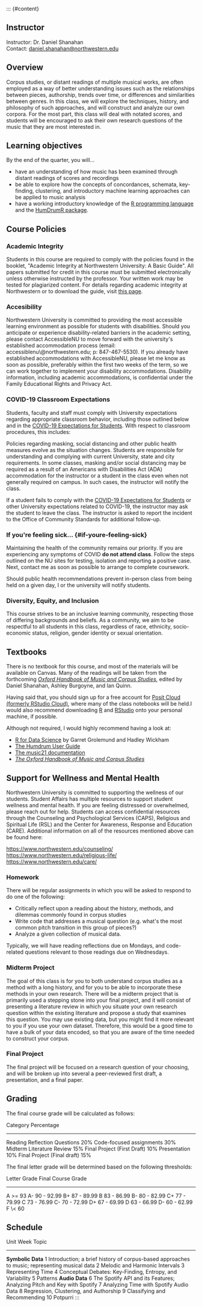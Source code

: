 ::: {#content}
## Instructor

Instructor: Dr. Daniel Shanahan\
Contact: <daniel.shanahan@northwestern.edu>

## Overview

Corpus studies, or distant readings of multiple musical works, are often
employed as a way of better understanding issues such as the
relationships between pieces, authorship, trends over time, or
differences and similarities between genres. In this class, we will
explore the techniques, history, and philosophy of such approaches, and
will construct and analyze our own corpora. For the most part, this
class will deal with notated scores, and students will be encouraged to
ask their own research questions of the music that they are most
interested in.

## Learning objectives

By the end of the quarter, you will\...

-   have an understanding of how music has been examined through distant
    readings of scores and recordings
-   be able to explore how the concepts of concordances, schemata,
    key-finding, clustering, and introductory machine learning
    approaches can be applied to music analysis
-   have a working introductory knowledge of the [R programming
    language](https://www.r-project.org/about.html) and the [HumDrumR
    package](https://github.com/Computational-Cognitive-Musicology-Lab/humdrumR).

## Course Policies

### Academic Integrity

Students in this course are required to comply with the policies found
in the booklet, \"Academic Integrity at Northwestern University: A Basic
Guide\". All papers submitted for credit in this course must be
submitted electronically unless otherwise instructed by the professor.
Your written work may be tested for plagiarized content. For details
regarding academic integrity at Northwestern or to download the guide,
visit [this
page](https://www.northwestern.edu/provost/policies-procedures/academic-integrity/index.html).

### Accesibility

Northwestern University is committed to providing the most accessible
learning environment as possible for students with disabilities. Should
you anticipate or experience disability-related barriers in the academic
setting, please contact AccessibleNU to move forward with the
university\'s established accommodation process (email:
accessiblenu\\\@northwestern.edu; p: 847-467-5530). If you already have
established accommodations with AccessibleNU, please let me know as soon
as possible, preferably within the first two weeks of the term, so we
can work together to implement your disability accommodations.
Disability information, including academic accommodations, is
confidential under the Family Educational Rights and Privacy Act.

### COVID-19 Classroom Expectations

Students, faculty and staff must comply with University expectations
regarding appropriate classroom behavior, including those outlined below
and in the [COVID-19 Expectations for
Students](https://www.northwestern.edu/communitystandards/about-us/northwestern-university-student-expectations-covid-19.html).
With respect to classroom procedures, this includes:

Policies regarding masking, social distancing and other public health
measures evolve as the situation changes. Students are responsible for
understanding and complying with current University, state and city
requirements. In some classes, masking and/or social distancing may be
required as a result of an Americans with Disabilities Act (ADA)
accommodation for the instructor or a student in the class even when not
generally required on campus. In such cases, the instructor will notify
the class.

If a student fails to comply with the [COVID-19 Expectations for
Students](https://www.northwestern.edu/communitystandards/about-us/northwestern-university-student-expectations-covid-19.html)
or other University expectations related to COVID-19, the instructor may
ask the student to leave the class. The instructor is asked to report
the incident to the Office of Community Standards for additional
follow-up.

### If you\'re feeling sick\... {#if-youre-feeling-sick}

Maintaining the health of the community remains our priority. If you are
experiencing any symptoms of COVID **do not attend class**. Follow the
steps outlined on the NU sites for testing, isolation and reporting a
positive case. Next, contact me as soon as possible to arrange to
complete coursework.

Should public health recommendations prevent in-person class from being
held on a given day, I or the university will notify students.

### Diversity, Equity, and Inclusion

This course strives to be an inclusive learning community, respecting
those of differing backgrounds and beliefs. As a community, we aim to be
respectful to all students in this class, regardless of race, ethnicity,
socio-economic status, religion, gender identity or sexual orientation.

## Textbooks

There is no textbook for this course, and most of the materials will be
available on Canvas. Many of the readings will be taken from the
forthcoming [*Oxford Handbook of Music and Corpus
Studies*](https://academic.oup.com/edited-volume/41992), edited by
Daniel Shanahan, Ashley Burgoyne, and Ian Quinn.

Having said that, you should sign up for a free account for [Posit Cloud
(formerly RStudio Cloud)](https://posit.cloud/), where many of the class
notebooks will be held.I would also recommend downloading
[R](https://www.r-project.org/about.html) and
[RStudio](https://posit.co/download/rstudio-desktop/) onto your personal
machine, if possible.

Although not required, I would highly recommend having a look at:

-   [R for Data Science](https://r4ds.had.co.nz/) by Garret Grolemund
    and Hadley Wickham
-   [The Humdrum User Guide](https://www.humdrum.org/guide/)
-   [The music21 documentation](http://web.mit.edu/music21/)
-   [*The Oxford Handbook of Music and Corpus
    Studies*](https://academic.oup.com/edited-volume/41992)

## Support for Wellness and Mental Health

Northwestern University is committed to supporting the wellness of our
students. Student Affairs has multiple resources to support student
wellness and mental health. If you are feeling distressed or
overwhelmed, please reach out for help. Students can access confidential
resources through the Counseling and Psychological Services (CAPS),
Religious and Spiritual Life (RSL) and the Center for Awareness,
Response and Education (CARE). Additional information on all of the
resources mentioned above can be found here:

<https://www.northwestern.edu/counseling/>\
<https://www.northwestern.edu/religious-life/>\
<https://www.northwestern.edu/care/>

### Homework

There will be regular assignments in which you will be asked to respond
to do one of the following:

-   Critically reflect upon a reading about the history, methods, and
    dilemmas commonly found in corpus studies
-   Write code that addresses a musical question (e.g. what\'s the most
    common pitch transition in this group of pieces?)
-   Analyze a given collection of musical data.

Typically, we will have reading reflections due on Mondays, and
code-related questions relevant to those readings due on Wednesdays.

### Midterm Project

The goal of this class is for you to both understand corpus studies as a
method with a long history, and for you to be able to incorporate these
methods in your own research. There will be a midterm project that is
primarily used a stepping stone into your final project, and it will
consist of presenting a literature review in which you situate your own
research question within the existing literature and propose a study
that examines this question. You may use existing data, but you might
find it more relevant to you if you use your own dataset. Therefore,
this would be a good time to have a bulk of your data encoded, so that
you are aware of the time needed to construct your corpus.

### Final Project

The final project will be focused on a research question of your
choosing, and will be broken up into several a peer-reviewed first
draft, a presentation, and a final paper.

## Grading

The final course grade will be calculated as follows:

  Category                       Percentage
  ------------------------------ ------------
  Reading Reflection Questions   20%
  Code-focused assignments       30%
  Midterm Literature Review      15%
  Final Project (First Draft)    10%
  Presentation                   10%
  Final Project (Final draft)    15%

The final letter grade will be determined based on the following
thresholds:

  Letter Grade   Final Course Grade
  -------------- --------------------
  A              \>= 93
  A-             90 - 92.99
  B+             87 - 89.99
  B              83 - 86.99
  B-             80 - 82.99
  C+             77 - 79.99
  C              73 - 76.99
  C-             70 - 72.99
  D+             67 - 69.99
  D              63 - 66.99
  D-             60 - 62.99
  F              \\\< 60

## Schedule

  Unit                Week   Topic
  ------------------- ------ ----------------------------------------------------------------------------------------------
  **Symbolic Data**   1      Introduction; a brief history of corpus-based approaches to music; representing musical data
                      2      Melodic and Harmonic Intervals
                      3      Representing Time
                      4      Conceptual Debates: Key-Finding, Entropy, and Variability
                      5      Patterns
  **Audio Data**      6      The Spotify API and its Features; Analyzing Pitch and Key with Spotify
                      7      Analyzing Time with Spotify
  Audio Data          8      Regression, Clustering, and Authorship
                      9      Classifying and Recommending
                      10     Potpurri
:::
